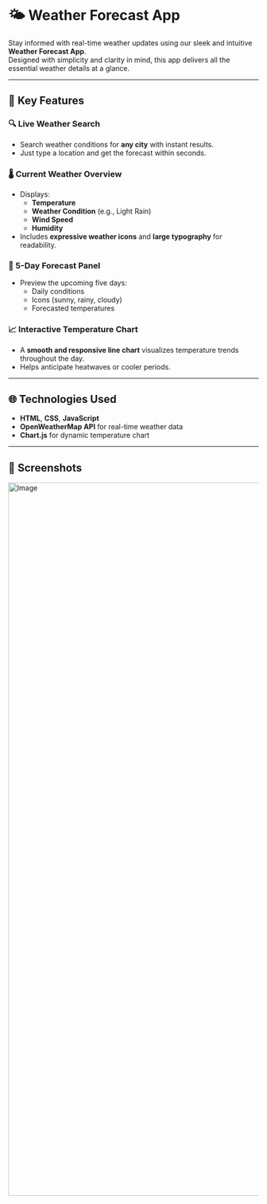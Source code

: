 # 🌤️ Weather Forecast App

Stay informed with real-time weather updates using our sleek and intuitive **Weather Forecast App**.  
Designed with simplicity and clarity in mind, this app delivers all the essential weather details at a glance.

---

## 🧭 Key Features

### 🔍 Live Weather Search
- Search weather conditions for **any city** with instant results.
- Just type a location and get the forecast within seconds.

### 🌡️ Current Weather Overview
- Displays:
  - **Temperature**
  - **Weather Condition** (e.g., Light Rain)
  - **Wind Speed**
  - **Humidity**
- Includes **expressive weather icons** and **large typography** for readability.

### 📅 5-Day Forecast Panel
- Preview the upcoming five days:
  - Daily conditions
  - Icons (sunny, rainy, cloudy)
  - Forecasted temperatures

### 📈 Interactive Temperature Chart
- A **smooth and responsive line chart** visualizes temperature trends throughout the day.
- Helps anticipate heatwaves or cooler periods.

---

## 🌐 Technologies Used

- **HTML**, **CSS**, **JavaScript**
- **OpenWeatherMap API** for real-time weather data
- **Chart.js** for dynamic temperature chart

---
## 📸 Screenshots
<img width="1433" alt="Image" src="https://github.com/user-attachments/assets/b1f331fa-fd67-4f4b-9026-437ec52a4bb4" />

